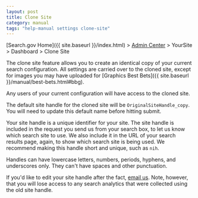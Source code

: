```yaml
---
layout: post
title: Clone Site
category: manual
tags: "help-manual settings clone-site"
---
```


[Search.gov Home]({{ site.baseurl }}/index.html) > [Admin Center](https://search.usa.gov/sites/) > YourSite > Dashboard > Clone Site

The clone site feature allows you to create an identical copy of your current search configuration. All settings are carried over to the cloned site, except for images you may have uploaded for [Graphics Best Bets]({{ site.baseurl }}/manual/best-bets.html#bbg). 

Any users of your current configuration will have access to the cloned site.

The default site handle for the cloned site will be `OriginalSiteHandle_copy`. You will need to update this default name before hitting submit.  

Your site handle is a unique identifier for your site. The site handle is included in the request you send us from your search box, to let us know which search site to use. We also include it in the URL of your search results page, again, to show which search site is being used. We recommend making this handle short and unique, such as `nih`.

Handles can have lowercase letters, numbers, periods, hyphens, and underscores only. They can't have spaces and other punctuation.

If you'd like to edit your site handle after the fact, [email us](mailto:search@support.digitalgov.gov). Note, however, that you will lose access to any search analytics that were collected using the old site handle.

